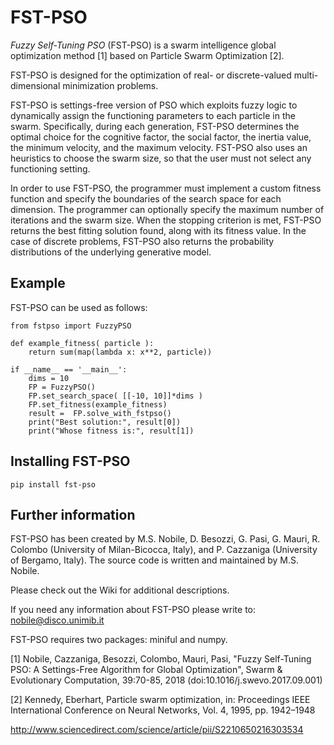 # FST-PSO

*Fuzzy Self-Tuning PSO* (FST-PSO) is a swarm intelligence global optimization method [1]
based on Particle Swarm Optimization [2].

FST-PSO is designed for the optimization of real- or discrete-valued multi-dimensional minimization problems.

FST-PSO is settings-free version of PSO which exploits fuzzy logic to dynamically assign the functioning parameters to each particle in the swarm. Specifically, during each generation, FST-PSO determines the optimal choice for the cognitive factor, the social factor, the inertia value, the minimum velocity, and the maximum velocity. FST-PSO also uses an heuristics to choose the swarm size, so that the user must not select any functioning setting.

In order to use FST-PSO, the programmer must implement a custom fitness function and specify the boundaries of the search space for each dimension. The programmer can optionally specify the maximum number of iterations and the swarm size. When the stopping criterion is met, FST-PSO returns the best fitting solution found, along with its fitness value. In the case of discrete problems, FST-PSO also returns the probability distributions of the underlying generative model.


## Example

FST-PSO can be used as follows:

	from fstpso import FuzzyPSO	
	
	def example_fitness( particle ):
		return sum(map(lambda x: x**2, particle))
		
	if __name__ == '__main__':
		dims = 10
		FP = FuzzyPSO()
		FP.set_search_space( [[-10, 10]]*dims )	
		FP.set_fitness(example_fitness)
		result =  FP.solve_with_fstpso()
		print("Best solution:", result[0])
		print("Whose fitness is:", result[1])

## Installing FST-PSO

`pip install fst-pso`

## Further information

FST-PSO has been created by M.S. Nobile, D. Besozzi, G. Pasi, G. Mauri, 
R. Colombo (University of Milan-Bicocca, Italy), and P. Cazzaniga (University
of Bergamo, Italy). The source code is written and maintained by M.S. Nobile.

Please check out the Wiki for additional descriptions. 

If you need any information about FST-PSO please write to: nobile@disco.unimib.it

FST-PSO requires two packages: miniful and numpy. 

[1] Nobile, Cazzaniga, Besozzi, Colombo, Mauri, Pasi, "Fuzzy Self-Tuning PSO:
A Settings-Free Algorithm for Global Optimization", Swarm & Evolutionary 
Computation, 39:70-85, 2018 (doi:10.1016/j.swevo.2017.09.001)

[2] Kennedy, Eberhart, Particle swarm optimization, in: Proceedings IEEE
International Conference on Neural Networks, Vol. 4, 1995, pp. 1942–1948

<http://www.sciencedirect.com/science/article/pii/S2210650216303534>
